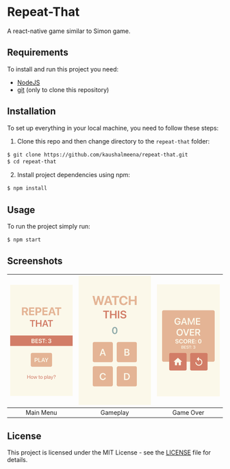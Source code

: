 # Repeat-That

A react-native game similar to Simon game.

## Requirements

To install and run this project you need:

- [NodeJS](https://nodejs.org/ "NodeJS")
- [git](https://git-scm.com/downloads "git") (only to clone this repository)

## Installation

To set up everything in your local machine, you need to follow these steps:

1. Clone this repo and then change directory to the `repeat-that` folder:

```bash
$ git clone https://github.com/kaushalmeena/repeat-that.git
$ cd repeat-that
```

2. Install project dependencies using npm:

```bash
$ npm install
```

## Usage

To run the project simply run:

```bash
$ npm start
```

## Screenshots

| <img src="./screenshots/MainMenu.png"/> | <img src="./screenshots/Gameplay.png" /> | <img src="./screenshots/GameOver.png"/> |
| :-------------------------------------: | :--------------------------------------: | :-------------------------------------: |
|                Main Menu                |                 Gameplay                 |                Game Over                |

## License

This project is licensed under the MIT License - see the [LICENSE](LICENSE) file for details.

